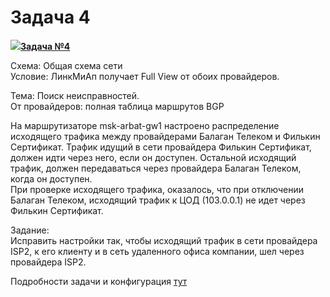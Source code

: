 # Задача 4

[![](http://img-fotki.yandex.ru/get/6622/83739833.1f/0_9e219_a466f149_S.jpg)**Задача №4**](https://linkmeup.ru/blog/58.html)  
  
Схема: Общая схема сети  
Условие: ЛинкМиАп получает Full View от обоих провайдеров.  
  
Тема: Поиск неисправностей.  
От провайдеров: полная таблица маршрутов BGP  
  
На маршрутизаторе msk-arbat-gw1 настроено распределение исходящего трафика между провайдерами Балаган Телеком и Филькин Сертификат. Трафик идущий в сети провайдера Филькин Сертификат, должен идти через него, если он доступен. Остальной исходящий трафик, должен передаваться через провайдера Балаган Телеком, когда он доступен.  
При проверке исходящего трафика, оказалось, что при отключении Балаган Телеком, исходящий трафик к ЦОД (103.0.0.1) не идет через Филькин Сертификат.  
  
Задание:  
Исправить настройки так, чтобы исходящий трафик в сети провайдера ISP2, к его клиенту и в сеть удаленного офиса компании, шел через провайдера ISP2.  
  
Подробности задачи и конфигурация [тут](https://linkmeup.ru/blog/58.html)  
